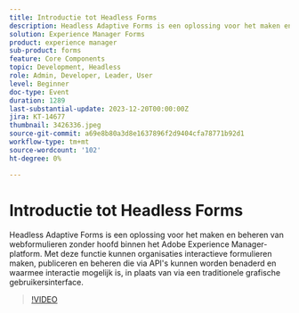 ```yaml
---
title: Introductie tot Headless Forms
description: Headless Adaptive Forms is een oplossing voor het maken en beheren van webformulieren zonder hoofd binnen het Adobe Experience Manager-platform. Met deze functie kunnen organisaties interactieve formulieren maken, publiceren en beheren die via API's kunnen worden benaderd en waarmee interactie mogelijk is, in plaats van via een traditionele grafische gebruikersinterface.
solution: Experience Manager Forms
product: experience manager
sub-product: forms
feature: Core Components
topic: Development, Headless
role: Admin, Developer, Leader, User
level: Beginner
doc-type: Event
duration: 1289
last-substantial-update: 2023-12-20T00:00:00Z
jira: KT-14677
thumbnail: 3426336.jpeg
source-git-commit: a69e8b80a3d8e1637896f2d9404cfa78771b92d1
workflow-type: tm+mt
source-wordcount: '102'
ht-degree: 0%

---
```



# Introductie tot Headless Forms

Headless Adaptive Forms is een oplossing voor het maken en beheren van webformulieren zonder hoofd binnen het Adobe Experience Manager-platform. Met deze functie kunnen organisaties interactieve formulieren maken, publiceren en beheren die via API&#39;s kunnen worden benaderd en waarmee interactie mogelijk is, in plaats van via een traditionele grafische gebruikersinterface.

>[!VIDEO](https://video.tv.adobe.com/v/3426336/?learn=on)
